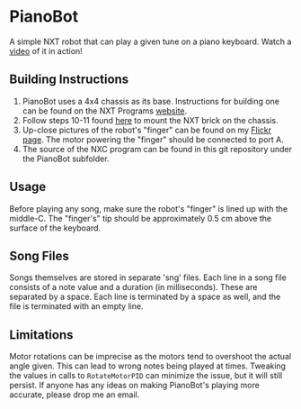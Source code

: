 PianoBot
========

A simple NXT robot that can play a given tune on a piano keyboard. Watch a [video](http://vimeo.com/12883468) of it in action!

Building Instructions
---------------------

1. PianoBot uses a 4x4 chassis as its base. Instructions for building one can be found on the NXT Programs [website](http://www.nxtprograms.com/4x4_chassis/steps.html).
2. Follow steps 10-11 found [here](http://www.nxtprograms.com/4x4_joystick/steps.html) to mount the NXT brick on the chassis.
3. Up-close pictures of the robot's "finger" can be found on my [Flickr page](http://www.flickr.com/photos/mattrajca/sets/72157624362797274/). The motor powering the "finger" should be connected to port A.
4. The source of the NXC program can be found in this git repository under the PianoBot subfolder.

Usage
-----

Before playing any song, make sure the robot's "finger" is lined up with the middle-C. The "finger's" tip should be approximately 0.5 cm above the surface of the keyboard.

Song Files
----------
Songs themselves are stored in separate 'sng' files. Each line in a song file consists of a note value and a duration (in milliseconds). These are separated by a space. Each line is terminated by a space as well, and the file is terminated with an empty line.

Limitations
-----------

Motor rotations can be imprecise as the motors tend to overshoot the actual angle given. This can lead to wrong notes being played at times. Tweaking the values in calls to `RotateMotorPID` can minimize the issue, but it will still persist. If anyone has any ideas on making PianoBot's playing more accurate, please drop me an email.
